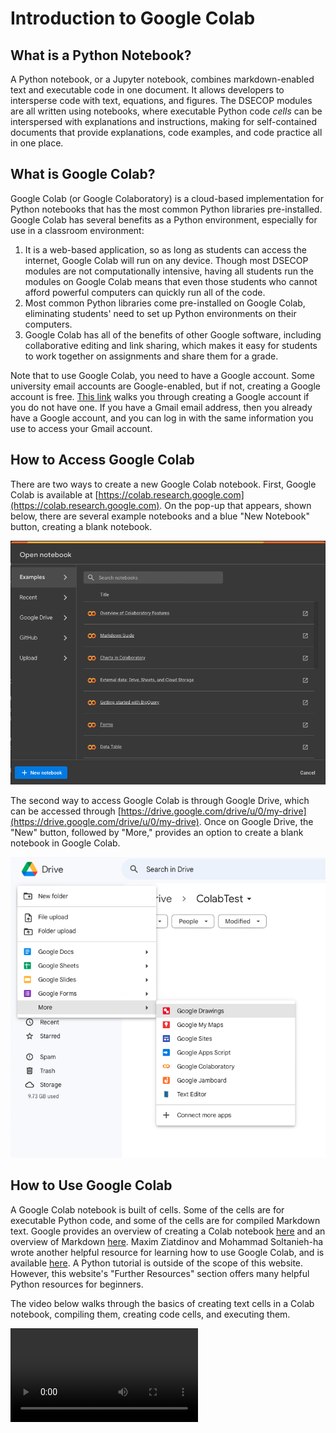 # Introduction to Google Colab

## What is a Python Notebook?
A Python notebook, or a Jupyter notebook, combines markdown-enabled text and executable code in one document. It allows developers to intersperse code with text, equations, and figures. The DSECOP modules are all written using notebooks, where executable Python code _cells_ can be interspersed with explanations and instructions, making for self-contained documents that provide explanations, code examples, and code practice all in one place.

## What is Google Colab?
Google Colab (or Google Colaboratory) is a cloud-based implementation for Python notebooks that has the most common Python libraries pre-installed. Google Colab has several benefits as a Python environment, especially for use in a classroom environment:
1. It is a web-based application, so as long as students can access the internet, Google Colab will run on any device. Though most DSECOP modules are not computationally intensive, having all students run the modules on Google Colab means that even those students who cannot afford powerful computers can quickly run all of the code.
2. Most common Python libraries come pre-installed on Google Colab, eliminating students' need to set up Python environments on their computers.
3. Google Colab has all of the benefits of other Google software, including collaborative editing and link sharing, which makes it easy for students to work together on assignments and share them for a grade.

Note that to use Google Colab, you need to have a Google account. Some university email accounts are Google-enabled, but if not, creating a Google account is free. [This link](https://support.google.com/accounts/answer/27441) walks you through creating a Google account if you do not have one. If you have a Gmail email address, then you already have a Google account, and you can log in with the same information you use to access your Gmail account.

## How to Access Google Colab
There are two ways to create a new Google Colab notebook. First, Google Colab is available at [https://colab.research.google.com](https://colab.research.google.com). On the pop-up that appears, shown below, there are several example notebooks and a blue "New Notebook" button, creating a blank notebook.

![Colab Pop-Up](https://github.com/butler-julie/TheProfessorsModule/blob/main/ColabStart.png?raw=true)

The second way to access Google Colab is through Google Drive, which can be accessed through [https://drive.google.com/drive/u/0/my-drive](https://drive.google.com/drive/u/0/my-drive). Once on Google Drive, the "New" button, followed by "More," provides an option to create a blank notebook in Google Colab.

![Google Drive Menu](https://github.com/butler-julie/TheProfessorsModule/blob/main/Drive.png?raw=true)

## How to Use Google Colab

A Google Colab notebook is built of cells. Some of the cells are for executable Python code, and some of the cells are for compiled Markdown text. Google provides an overview of creating a Colab notebook [here](https://colab.research.google.com/notebooks/basic_features_overview.ipynb) and an overview of Markdown [here](https://colab.research.google.com/notebooks/markdown_guide.ipynb). Maxim Ziatdinov and Mohammad Soltanieh-ha wrote another helpful resource for learning how to use Google Colab, and is available [here](https://colab.research.google.com/github/soltaniehha/Intro-to-Colab/blob/main/Colab-Intro.ipynb#scrollTo=X1eAzUL-twns). A Python tutorial is outside of the scope of this website. However, this website's "Further Resources" section offers many helpful Python resources for beginners.

The video below walks through the basics of creating text cells in a Colab notebook, compiling them, creating code cells, and executing them.

![Using Google Colab](Colab.mp4)